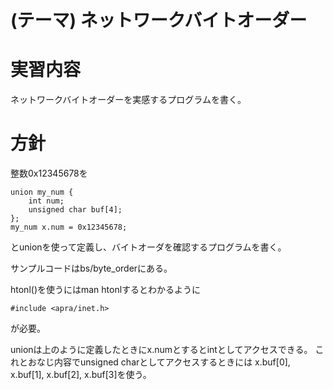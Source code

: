 (テーマ) ネットワークバイトオーダー 
===================================

実習内容
========
ネットワークバイトオーダーを実感するプログラムを書く。

方針
====

整数0x12345678を

    union my_num {
        int num;
        unsigned char buf[4];
    };
    my_num x.num = 0x12345678;

とunionを使って定義し、バイトオーダを確認するプログラムを書く。

サンプルコードはbs/byte_orderにある。

htonl()を使うにはman htonlするとわかるように

    #include <apra/inet.h>

が必要。

unionは上のように定義したときにx.numとするとintとしてアクセスできる。
これとおなじ内容でunsigned charとしてアクセスするときには
x.buf[0], x.buf[1], x.buf[2], x.buf[3]を使う。

